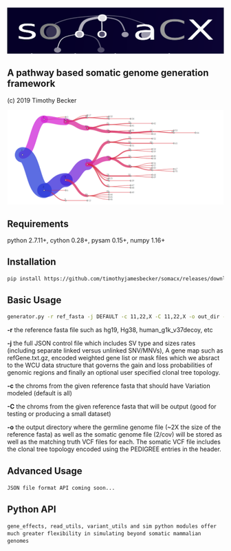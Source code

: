 ![Alt text](images/somacx_logo.png?raw=true "somacx") <br>
## A pathway based somatic genome generation framework
(c) 2019 Timothy Becker

![Alt text](images/clone_tree.png?raw=true "somacx") <br>


## Requirements
python 2.7.11+, cython 0.28+, pysam 0.15+, numpy 1.16+<br>

## Installation
```bash
pip install https://github.com/timothyjamesbecker/somacx/releases/download/0.1.0/somacx-0.1.0.tar.gz
```

## Basic Usage
```bash
generator.py -r ref_fasta -j DEFAULT -c 11,22,X -C 11,22,X -o out_dir --cov 2
```
<b>-r</b> the reference fasta file such as hg19, Hg38, human_g1k_v37decoy, etc<br>

<b>-j</b> the full JSON control file which includes SV type and sizes rates (including separate linked versus unlinked SNV/MNVs), A gene map such as refGene.txt.gz, encoded weighted gene list or mask files which we absract to the WCU data structure that governs the gain and loss probabilities of genomic regions and finally an optional user specified clonal tree topology.

<b>-c</b> the chroms from the given reference fasta that should have Variation modeled (default is all)

<b>-C</b> the chroms from the given reference fasta that will be output (good for testing or producing a small dataset)

<b>-o</b> the output directory where the germline genome file (~2X the size of the reference fasta) as well as the somatic genome file (2/cov) will be stored as well as the matching truth VCF files for each. The somatic VCF file includes the clonal tree topology encoded using the PEDIGREE entries in the header.
## Advanced Usage
``JSON file format API coming soon...``

## Python API
``gene_effects, read_utils, variant_utils and sim python modules offer much greater flexibility in simulating beyond somatic mammalian genomes
``

